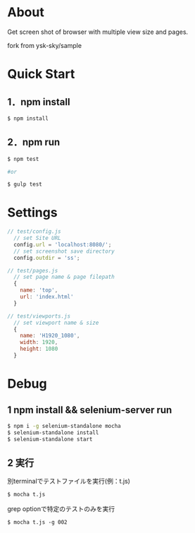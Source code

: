 # About

Get screen shot of browser with multiple view size and pages.

fork from ysk-sky/sample

# Quick Start
## 1．npm install
```bash
$ npm install
```

## 2．npm run
```bash
$ npm test

#or

$ gulp test

```

# Settings

```js
// test/config.js
  // set Site URL
  config.url = 'localhost:8080/';
  // set screenshot save directory
  config.outdir = 'ss';

// test/pages.js
  // set page name & page filepath
  {
    name: 'top',
    url: 'index.html'
  }

// test/viewports.js
  // set viewport name & size
  {
    name: 'H1920_1080',
    width: 1920,
    height: 1080
  }


```

#

# Debug
## 1 npm install && selenium-server run
```bash
$ npm i -g selenium-standalone mocha
$ selenium-standalone install
$ selenium-standalone start
```
## 2 実行
別terminalでテストファイルを実行(例：t.js)
```bash
$ mocha t.js
```

grep optionで特定のテストのみを実行

```
$ mocha t.js -g 002
```
